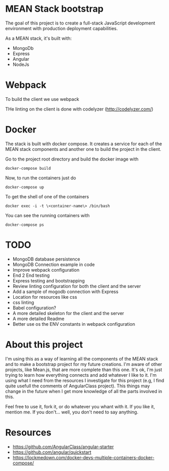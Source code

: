 # MEAN Stack bootstrap

The goal of this project is to create a full-stack JavaScript development environment with production deployment capabilities.

As a MEAN stack, it's built with:

* MongoDb
* Express
* Angular
* NodeJs

# Webpack

To build the client we use webpack

THe linting on the client is done with codelyzer (http://codelyzer.com/)

# Docker

The stack is built with docker compose. It creates a service for each of the MEAN stack components and another one to build the project in the client.

Go to the project root directory and build the docker image with

``` 
docker-compose build
```
Now, to run the containers just do

```
docker-compose up
```

To get the shell of one of the containers 

```
docker exec -i -t \<container-name\> /bin/bash
```

You can see the running containers with

```
docker-compose ps
```

# TODO
* MongoDB database persistence
* MongoDB Connection example in code
* Improve webpack configuration
* End 2 End testing
* Express testing and bootstrapping
* Review linting configuration for both the client and the server
* Add a sample of mogodb connection with Express
* Location for resources like css
* css linting
* Babel configuration?
* A more detailed skeleton for the client and the server
* A more detailed Readme
* Better use os the ENV constants in webpack configuration

# About this project

I'm using this as a way of learning all the components of the MEAN stack and to make a bootstrap project for my future creations. I'm aware of other projects, like Mean.js, that are more complete than this one. It's ok, I'm just trying to learn how everything connects and add whatever I like to it. I'm using what I need from the resources I investigate for this project (e.g, I find quite usefull the comments of AngularClass project). This things may change in the future when I get more knowledge of all the parts involved in this. 

Feel free to use it, fork it, or do whatever you whant with it. If you like it, mention me. If you don't... well, you don't need to say anything.


# Resources
* https://github.com/AngularClass/angular-starter
* https://github.com/angular/quickstart
* https://lockmedown.com/docker-devs-multiple-containers-docker-compose/